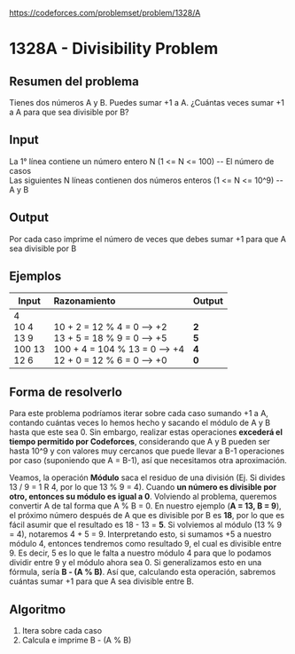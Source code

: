 https://codeforces.com/problemset/problem/1328/A

# 1328A - Divisibility Problem

## Resumen del problema
Tienes dos números A y B. Puedes sumar +1 a A. ¿Cuántas veces sumar +1 a A para que sea divisible por B? 

## Input
La 1° línea contiene un número entero N (1 <= N <= 100) -- El número de casos \
Las siguientes N líneas contienen dos números enteros (1 <= N <= 10^9) -- A y B

## Output
Por cada caso imprime el número de veces que debes sumar +1 para que A sea divisible por B

## Ejemplos
| Input         | Razonamiento  | Output    |
| ------------- | :------------ | --------- |
| 4 <br> 10 4 <br> 13 9 <br> 100 13 <br> 12 6 | <br> 10 + 2 = 12 % 4 = 0 --> +2 <br> 13 + 5 = 18 % 9 = 0 --> +5 <br> 100 + 4 = 104 % 13 = 0 --> +4 <br> 12 + 0 = 12 % 6 = 0 --> +0 | <br> **2** <br> **5** <br> **4** <br> **0** |

## Forma de resolverlo
Para este problema podríamos iterar sobre cada caso sumando +1 a A, contando cuántas veces lo hemos hecho y sacando el módulo de A y B hasta que este sea 0. Sin embargo, realizar estas operaciones **excederá el tiempo permitido por Codeforces**, considerando que A y B pueden ser hasta 10^9 y con valores muy cercanos que puede llevar a B-1 operaciones por caso (suponiendo que A = B-1), así que necesitamos otra aproximación.

Veamos, la operación **Módulo** saca el residuo de una división (Ej. Si divides 13 / 9 = 1 R 4, por lo que 13 % 9 = 4). Cuando **un número es divisible por otro, entonces su módulo es igual a 0**. Volviendo al problema, queremos convertir A de tal forma que A % B = 0. En nuestro ejemplo (**A = 13, B = 9**), el próximo número después de A que es divisible por B es **18**, por lo que es fácil asumir que el resultado es 18 - 13 = **5**. Si volviemos al módulo (13 % 9 = 4), notaremos 4 + 5 = 9. Interpretando esto, si sumamos +5 a nuestro módulo 4, entonces tendremos como resultado 9, el cual es divisible entre 9. Es decir, 5 es lo que le falta a nuestro módulo 4 para que lo podamos dividir entre 9 y el módulo ahora sea 0. Si generalizamos esto en una fórmula, sería **B - (A % B)**. Así que, calculando esta operación, sabremos cuántas sumar +1 para que A sea divisible entre B.

## Algoritmo
1) Itera sobre cada caso
2) Calcula e imprime B - (A % B)
